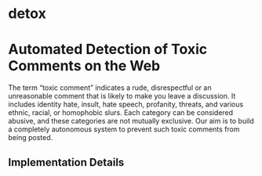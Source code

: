 # detox
Automated Detection of Toxic Comments on the Web
================================================
The term “toxic comment” indicates a rude, disrespectful or an unreasonable comment that is likely to make you leave a discussion. It includes identity hate, insult, hate speech, profanity, threats, and various ethnic, racial, or homophobic slurs. Each category can be considered abusive, and these categories are not mutually exclusive. Our aim is to build a completely autonomous system to prevent such toxic comments from being posted.

Implementation Details
----------------------
